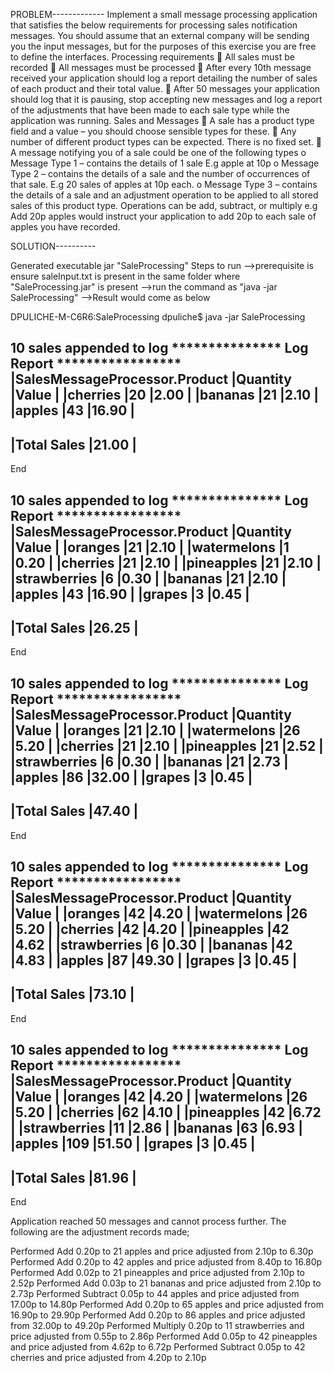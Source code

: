PROBLEM-------------
Implement a small message processing application that satisfies the below requirements for
processing sales notification messages. You should assume that an external company will be sending
you the input messages, but for the purposes of this exercise you are free to define the interfaces.
Processing requirements
 All sales must be recorded
 All messages must be processed
 After every 10th message received your application should log a report detailing the number
of sales of each product and their total value.
 After 50 messages your application should log that it is pausing, stop accepting new
messages and log a report of the adjustments that have been made to each sale type while
the application was running.
Sales and Messages
 A sale has a product type field and a value – you should choose sensible types for these.
 Any number of different product types can be expected. There is no fixed set.
 A message notifying you of a sale could be one of the following types
o Message Type 1 – contains the details of 1 sale E.g apple at 10p
o Message Type 2 – contains the details of a sale and the number of occurrences of
that sale. E.g 20 sales of apples at 10p each.
o Message Type 3 – contains the details of a sale and an adjustment operation to be
applied to all stored sales of this product type. Operations can be add, subtract, or
multiply e.g Add 20p apples would instruct your application to add 20p to each sale
of apples you have recorded.


SOLUTION----------

Generated executable jar "SaleProcessing" 
Steps to run 
-->prerequisite is ensure saleInput.txt is present in the same folder where "SaleProcessing.jar" is present
-->run the command as "java -jar SaleProcessing"
-->Result would come as below

DPULICHE-M-C6R6:SaleProcessing dpuliche$ java -jar SaleProcessing 


10 sales appended to log
*************** Log Report *****************
|SalesMessageProcessor.Product           |Quantity   |Value      |
|cherries          |20         |2.00       |
|bananas           |21         |2.10       |
|apples            |43         |16.90      |
-------------------------------------------
|Total Sales                   |21.00      |
-------------------------------------------
End


10 sales appended to log
*************** Log Report *****************
|SalesMessageProcessor.Product           |Quantity   |Value      |
|oranges           |21         |2.10       |
|watermelons       |1          |0.20       |
|cherries          |21         |2.10       |
|pineapples        |21         |2.10       |
|strawberries      |6          |0.30       |
|bananas           |21         |2.10       |
|apples            |43         |16.90      |
|grapes            |3          |0.45       |
-------------------------------------------
|Total Sales                   |26.25      |
-------------------------------------------
End


10 sales appended to log
*************** Log Report *****************
|SalesMessageProcessor.Product           |Quantity   |Value      |
|oranges           |21         |2.10       |
|watermelons       |26         |5.20       |
|cherries          |21         |2.10       |
|pineapples        |21         |2.52       |
|strawberries      |6          |0.30       |
|bananas           |21         |2.73       |
|apples            |86         |32.00      |
|grapes            |3          |0.45       |
-------------------------------------------
|Total Sales                   |47.40      |
-------------------------------------------
End


10 sales appended to log
*************** Log Report *****************
|SalesMessageProcessor.Product           |Quantity   |Value      |
|oranges           |42         |4.20       |
|watermelons       |26         |5.20       |
|cherries          |42         |4.20       |
|pineapples        |42         |4.62       |
|strawberries      |6          |0.30       |
|bananas           |42         |4.83       |
|apples            |87         |49.30      |
|grapes            |3          |0.45       |
-------------------------------------------
|Total Sales                   |73.10      |
-------------------------------------------
End


10 sales appended to log
*************** Log Report *****************
|SalesMessageProcessor.Product           |Quantity   |Value      |
|oranges           |42         |4.20       |
|watermelons       |26         |5.20       |
|cherries          |62         |4.10       |
|pineapples        |42         |6.72       |
|strawberries      |11         |2.86       |
|bananas           |63         |6.93       |
|apples            |109        |51.50      |
|grapes            |3          |0.45       |
-------------------------------------------
|Total Sales                   |81.96      |
-------------------------------------------
End


Application reached 50 messages and cannot process further. The following are the adjustment records made;

Performed Add 0.20p to 21 apples and price adjusted from 2.10p to 6.30p
Performed Add 0.20p to 42 apples and price adjusted from 8.40p to 16.80p
Performed Add 0.02p to 21 pineapples and price adjusted from 2.10p to 2.52p
Performed Add 0.03p to 21 bananas and price adjusted from 2.10p to 2.73p
Performed Subtract 0.05p to 44 apples and price adjusted from 17.00p to 14.80p
Performed Add 0.20p to 65 apples and price adjusted from 16.90p to 29.90p
Performed Add 0.20p to 86 apples and price adjusted from 32.00p to 49.20p
Performed Multiply 0.20p to 11 strawberries and price adjusted from 0.55p to 2.86p
Performed Add 0.05p to 42 pineapples and price adjusted from 4.62p to 6.72p
Performed Subtract 0.05p to 42 cherries and price adjusted from 4.20p to 2.10p
